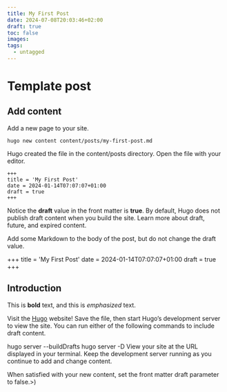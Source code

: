 ```yaml
---
title: My First Post
date: 2024-07-08T20:03:46+02:00
draft: true
toc: false
images: 
tags:
  - untagged
---
```

# Template post

## Add content 
Add a new page to your site.

```
hugo new content content/posts/my-first-post.md
```

Hugo created the file in the content/posts directory. Open the file with your editor.

```
+++
title = 'My First Post'
date = 2024-01-14T07:07:07+01:00
draft = true
+++
```
Notice the **draft** value in the front matter is **true**. By default, Hugo does not publish draft content when you build the site. Learn more about draft, future, and expired content.

Add some Markdown to the body of the post, but do not change the draft value.

+++
title = 'My First Post'
date = 2024-01-14T07:07:07+01:00
draft = true
+++
## Introduction

This is **bold** text, and this is *emphasized* text.

Visit the [Hugo](https://gohugo.io) website!
Save the file, then start Hugo’s development server to view the site. You can run either of the following commands to include draft content.

hugo server --buildDrafts
hugo server -D
View your site at the URL displayed in your terminal. Keep the development server running as you continue to add and change content.

When satisfied with your new content, set the front matter draft parameter to false.>)